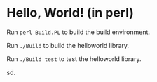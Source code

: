 # Hello, World! (in perl)

Run `perl Build.PL` to build the build environment.

Run `./Build` to build the helloworld library.

Run `./Build test` to test the helloworld library.

sd.

